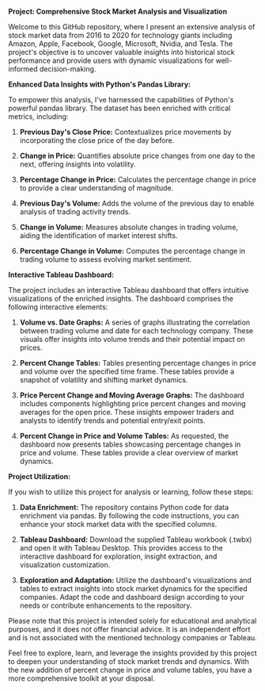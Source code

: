 **Project: Comprehensive Stock Market Analysis and Visualization**

Welcome to this GitHub repository, where I present an extensive analysis of stock market data from 2016 to 2020 for technology giants including Amazon, Apple, Facebook, Google, Microsoft, Nvidia, and Tesla. The project's objective is to uncover valuable insights into historical stock performance and provide users with dynamic visualizations for well-informed decision-making.

**Enhanced Data Insights with Python's Pandas Library:**

To empower this analysis, I've harnessed the capabilities of Python's powerful pandas library. The dataset has been enriched with critical metrics, including:

1. **Previous Day's Close Price:** Contextualizes price movements by incorporating the close price of the day before.

2. **Change in Price:** Quantifies absolute price changes from one day to the next, offering insights into volatility.

3. **Percentage Change in Price:** Calculates the percentage change in price to provide a clear understanding of magnitude.

4. **Previous Day's Volume:** Adds the volume of the previous day to enable analysis of trading activity trends.

5. **Change in Volume:** Measures absolute changes in trading volume, aiding the identification of market interest shifts.

6. **Percentage Change in Volume:** Computes the percentage change in trading volume to assess evolving market sentiment.

**Interactive Tableau Dashboard:**

The project includes an interactive Tableau dashboard that offers intuitive visualizations of the enriched insights. The dashboard comprises the following interactive elements:

1. **Volume vs. Date Graphs:** A series of graphs illustrating the correlation between trading volume and date for each technology company. These visuals offer insights into volume trends and their potential impact on prices.

2. **Percent Change Tables:** Tables presenting percentage changes in price and volume over the specified time frame. These tables provide a snapshot of volatility and shifting market dynamics.

3. **Price Percent Change and Moving Average Graphs:** The dashboard includes components highlighting price percent changes and moving averages for the open price. These insights empower traders and analysts to identify trends and potential entry/exit points.

4. **Percent Change in Price and Volume Tables:** As requested, the dashboard now presents tables showcasing percentage changes in price and volume. These tables provide a clear overview of market dynamics.

**Project Utilization:**

If you wish to utilize this project for analysis or learning, follow these steps:

1. **Data Enrichment:** The repository contains Python code for data enrichment via pandas. By following the code instructions, you can enhance your stock market data with the specified columns.

2. **Tableau Dashboard:** Download the supplied Tableau workbook (.twbx) and open it with Tableau Desktop. This provides access to the interactive dashboard for exploration, insight extraction, and visualization customization.

3. **Exploration and Adaptation:** Utilize the dashboard's visualizations and tables to extract insights into stock market dynamics for the specified companies. Adapt the code and dashboard design according to your needs or contribute enhancements to the repository.

Please note that this project is intended solely for educational and analytical purposes, and it does not offer financial advice. It is an independent effort and is not associated with the mentioned technology companies or Tableau.

Feel free to explore, learn, and leverage the insights provided by this project to deepen your understanding of stock market trends and dynamics. With the new addition of percent change in price and volume tables, you have a more comprehensive toolkit at your disposal.
